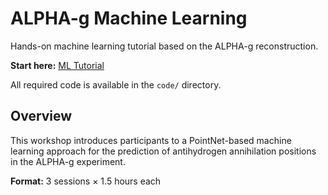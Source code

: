 # ALPHA-g Machine Learning

Hands-on machine learning tutorial based on the ALPHA-g reconstruction.

**Start here:**
[ML Tutorial](https://trisep-2025-ml-tutorials.github.io/AdvancedTutorial/)

All required code is available in the `code/` directory.

## Overview

This workshop introduces participants to a PointNet-based machine learning
approach for the prediction of antihydrogen annihilation positions in the
ALPHA-g experiment.

**Format:** 3 sessions × 1.5 hours each

